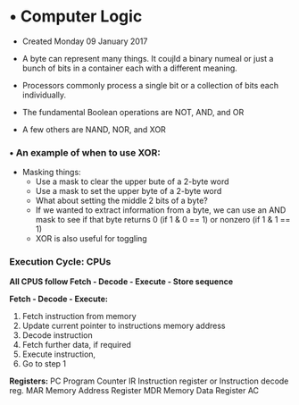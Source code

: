 # • Computer Logic

* Created Monday 09 January 2017



* A byte can represent many things. It coujld a binary numeal or just a bunch of bits in a container each with a different meaning.
* Processors commonly process a single bit or a collection of bits each individually.
* The fundamental Boolean operations are NOT, AND, and OR
* A few others are NAND, NOR, and XOR


### • An example of when to use XOR:

* Masking things:
	* Use a mask to clear the upper bute of a 2-byte word
	* Use a mask to set the upper byte of a 2-byte word
	* What about setting the middle 2 bits of a byte?
	* If we wanted to extract information from a byte, we can use an AND mask to see if that byte returns 0 (if 1 & 0 == 1) or nonzero (if 1 & 1 == 1)
	* XOR is also useful for toggling


### Execution Cycle: CPUs
**All CPUS follow Fetch - Decode - Execute - Store sequence**
	
**Fetch - Decode - Execute:**

1. Fetch instruction from memory
2. Update current pointer to instructions memory address
3. Decode instruction
4. Fetch further data, if required
5. Execute instruction,
6. Go to step 1

**Registers:**
PC	Program Counter
IR	Instruction register or Instruction decode reg.
MAR	Memory Address Register
MDR	Memory Data Register
AC	


